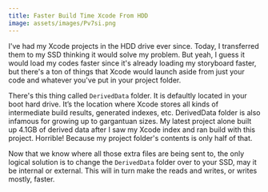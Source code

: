 ```yaml
---
title: Faster Build Time Xcode From HDD
image: assets/images/Pv7si.png
---
```


I've had my Xcode projects in the HDD drive ever since. Today, I transferred them to my SSD thinking it would solve my problem. But yeah, I guess it would load my codes faster since it's already loading my storyboard faster, but there's a ton of things that Xcode would launch aside from just your code and whatever you've put in your project folder. 

There's this thing called `DerivedData` folder. It is defaultly located in your boot hard drive. It’s the location where Xcode stores all kinds of intermediate build results, generated indexes, etc. DerivedData folder is also infamous for growing up to gargantuan sizes. My latest project alone built up 4.1GB of derived data after I saw my Xcode index and ran build with this project. Horrible! Because my project folder's contents is only half of that.

Now that we know where all those extra files are being sent to, the only logical solution is to change the `DerivedData` folder over to your SSD, may it be internal or external. This will in turn make the reads and writes, or writes mostly, faster.
